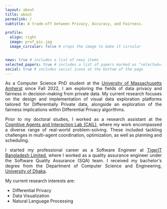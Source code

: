 ```yaml
---
layout: about
title: about
permalink: /
subtitle: A trade-off between Privacy, Accuracy, and Fairness.

profile:
  align: right
  image: prof_pic.jpg
  image_circular: false # crops the image to make it circular


news: true # includes a list of news items
selected_papers: true # includes a list of papers marked as "selected={true}"
social: true # includes social icons at the bottom of the page
---
```

<p style="text-align:justify">
As a Computer Science PhD student at the <a href='https://www.cics.umass.edu/'>University of Massachusetts Amherst</a> since Fall 2022, I am exploring the fields of data privacy and fairness in decision-making from private data. My current research focuses on the design and implementation of visual data exploration platforms tailored for Differentially Private data, alongside an exploration of the fairness implications within Differential Privacy algorithms.
</p>

<p style="text-align:justify">
Prior to my doctoral studies, I worked as a research assistant at the <a href='https://mmkhansajeeb.com/cailresearchgroup.html'>Cognitive Agents and Interaction Lab (CAIL)</a>, where my work encompassed a diverse range of real-world problem-solving. These included tackling challenges in multi-agent coordination, optimization, as well as planning and scheduling.
</p>

<p style="text-align:justify">
I started my professional career as a Software Engineer at <a href='https://www.tigerit.com/'>TigerIT Bangladesh Limited</a>, where I worked as a quality assurance engineer under the Software Quality Assurance (SQA) team. I received my bachelor's degree from the Department of Computer Science and Engineering, <a href='https://www.du.ac.bd/body/CSE'>University of Dhaka</a>.
</p>

My current research interests are:
<ul>
    <li> Differential Privacy </li>
    <li> Data Visualization </li>
    <li> Natural Language Processing </li>
</ul>